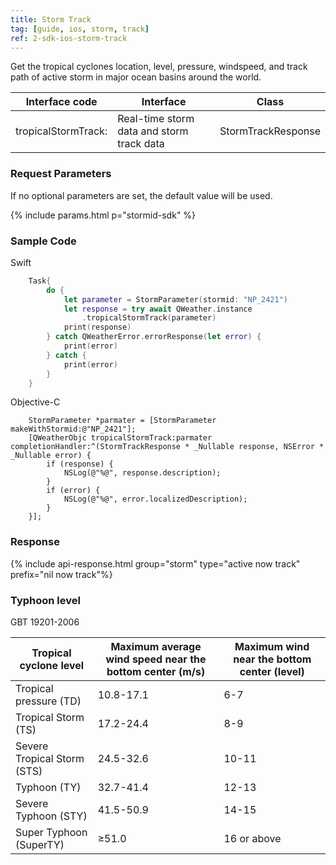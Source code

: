 ```yaml
---
title: Storm Track
tag: [guide, ios, storm, track]
ref: 2-sdk-ios-storm-track
---
```


Get the tropical cyclones location, level, pressure, windspeed, and track path of active storm in major ocean basins around the world.

| Interface code  | Interface | Class |
| ---------------- | -------------- | ---------------------- |
| tropicalStormTrack:| Real-time storm data and storm track data   | StormTrackResponse |

### Request Parameters

If no optional parameters are set, the default value will be used.

{% include params.html p="stormid-sdk" %}

### Sample Code

Swift

```swift
    Task{
        do {
            let parameter = StormParameter(stormid: "NP_2421")
            let response = try await QWeather.instance
                .tropicalStormTrack(parameter)
            print(response)
        } catch QWeatherError.errorResponse(let error) {
            print(error)
        } catch {
            print(error)
        }
    }
```

Objective-C

```objc
    StormParameter *parmater = [StormParameter makeWithStormid:@"NP_2421"];
    [QWeatherObjc tropicalStormTrack:parmater completionHandler:^(StormTrackResponse * _Nullable response, NSError * _Nullable error) {
        if (response) {
            NSLog(@"%@", response.description);
        }
        if (error) {
            NSLog(@"%@", error.localizedDescription);
        }
    }];
```
     
### Response

{% include api-response.html group="storm" type="active now track"  prefix="nil now track"%}

### Typhoon level

GBT 19201-2006

| Tropical cyclone level | Maximum average wind speed near the bottom center (m/s) | Maximum wind near the bottom center (level) |
| ------------------- | ----------------------------- | ------------------------ |
| Tropical pressure (TD) | 10.8-17.1 | 6-7 |
| Tropical Storm (TS) | 17.2-24.4 | 8-9 |
| Severe Tropical Storm (STS) | 24.5-32.6 | 10-11 |
| Typhoon (TY) | 32.7-41.4 | 12-13 |
| Severe Typhoon (STY) | 41.5-50.9 | 14-15 |
| Super Typhoon (SuperTY) | ≥51.0 | 16 or above |